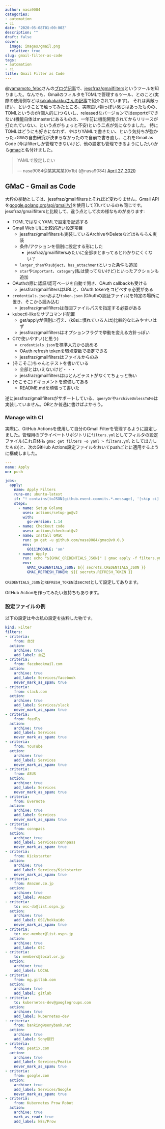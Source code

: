 ```yaml
---
author: nasa9084
categories:
- automation
- ci
date: "2020-05-08T01:00:00Z"
description: ""
draft: false
cover:
  image: images/gmail.png
  relative: true
slug: gmail-filter-as-code
tags:
- automation
- ci
title: Gmail Filter as Code
---
```



[@yamamoto_febc](https://twitter.com/yamamoto_febc)さんの[ブログ記事](https://febc-yamamoto.hatenablog.jp/entry/2020/04/26/182608)で、[jessfraz/gmailfilters](https://github.com/jessfraz/gmailfilters)というツールを知りました。なんでも、GmailのフィルタをTOMLで管理するツール、とのこと(実際の使用例などは[kakakakakkuさんの記事](https://kakakakakku.hatenablog.com/entry/2020/04/22/090002)で紹介されています)。
それは素敵っぽい、ということで触ってみたところ、実際良い物っぽい感じはあったものの、TOMLというのが(個人的に)つらいし、releasedなバージョンではexportができない(機能自体はmasterにあるものの、一年前に機能開発されてからリリースが打たれていない、という点がちょっと不安)という二点が気になりました。
特にTOMLはどうにも好きになれず、やはりYAMLで書きたい、という気持ちが強かった+GWの自由研究が決まらなかったので自前で書き直し、これをGmail as Code (今はfilterしか管理できないけど、他の設定も管理できるようにしたい)から[gmac](https://github.com/nasa9084/gmac)と名付けました。

<blockquote class="twitter-tweet"><p lang="ja" dir="ltr">YAMLで設定したい</p>&mdash; nasa9084@某某某某(0x1b) (@nasa9084) <a href="https://twitter.com/nasa9084/status/1254720750264541184?ref_src=twsrc%5Etfw">April 27, 2020</a></blockquote>
<script async src="https://platform.twitter.com/widgets.js" charset="utf-8"></script>

## GMaC - Gmail as Code

大枠の挙動としては、jessfraz/gmailfiltersとそれほど変わりません。Gmail APIを[google.golang.org/api/gmail/v1](https://pkg.go.dev/google.golang.org/api/gmail/v1)を使用して叩いているのも同じです。
jessfraz/gmailfiltersと比較して、違う点として次の様なものがあります:

* TOMLではなくYAMLで設定を記述する
* Gmail Web UIに比較的近い設定項目
    * jessfraz/gmailfiltersも実装しているArchiveやDeleteなどはもちろん実装
    * 条件/アクションを個別に設定する形にした
        * jessfraz/gmailfiltersみたいに全部まとまってるとわかりにくくない？
    * `larger_than`や`subject`、`has_attachment`といった条件も追加
    * `star`や`important`、`category`(私は使ってないけど)といったアクションも追加
* OAuthの際に認証/認可ページを自動で開き、OAuth callbackも受ける
    * jessfraz/gmailfiltersはURLと、OAuth tokenをコピペする必要がある
* `credentials.json`および`token.json` (OAuthの認証ファイル)を特定の場所に置き、そこから読み込む
    * jessfraz/gmailfiltersは毎回ファイルパスを指定する必要がある
* kubectl-likeなサブコマンド配置
    * get/applyが個別に行え、(k8sに慣れている人は)比較的なじみやすいはず
    * jessfraz/gmailfiltersはオプションフラグで挙動を変える方針っぽい
* CIで使いやすい(と思う)
    * `credentials.json`を標準入力から読める
    * OAuth refresh tokenを環境変数で指定できる
    * jessfraz/gmailfiltersはファイルからのみ
* (そこそこ)ちゃんとテストを書いている
    * 全部とはいえないけど・・・
    * jessfraz/gmailfiltersはほとんどテストがなくてちょっと怖い
* (そこそこ)ドキュメントを整備してある
    * README.mdを頑張って書いた

逆にjessfraz/gmailfiltersがサポートしている、`queryOr`や`archiveUnlessToMe`は実装していません。ORとか普通に書けばよかろう。



### Manage with CI

実際に、GitHub Actionsを使用して自分のGmail Filterを管理するように設定しました。管理用のプライベートリポジトリに`filters.yml`としてフィルタの設定ファイル(これ自体も `gmac get filters -o yaml > filters.yml` として出力したもの)と、次のGitHub Actions設定ファイルをおいてpushごとに適用するように構成しました。

```yaml
---
name: Apply
on: push

jobs:
  apply:
    name: Apply Filters
    runs-on: ubuntu-latest
    if: "! contains(toJSON(github.event.commits.*.message), '[skip ci]')"
    steps:
      - name: Setup Golang
        uses: actions/setup-go@v2
        with:
          go-version: 1.14
      - name: Checkout code
        uses: actions/checkout@v2
      - name: Install GMaC
        run: go get -u github.com/nasa9084/gmac@v0.0.3
        env:
          GO111MODULE: 'on'
      - name: Apply
        run: echo "${GMAC_CREDENTIALS_JSON}" | gmac apply -f filters.yml -c-
        env:
          GMAC_CREDENTIALS_JSON: ${{ secrets.CREDENTIALS_JSON }}
          GMAC_REFRESH_TOKEN: ${{ secrets.REFRESH_TOKEN }}
```

`CREDENTIALS_JSON`と`REFRESH_TOKEN`はsecretとして設定してあります。

GitHub Actionを作ってみたい気持ちもあります。

### 設定ファイルの例

以下の設定は今の私の設定を抜粋した物です。

```yaml
kind: Filter
filters:
- criteria:
    from: 自分
  action:
    archive: true
    add_label: 自己
- criteria:
    from: facebookmail.com
  action:
    archive: true
    add_label: Services/facebook
    never_mark_as_spam: true
- criteria:
    from: slack.com
  action:
    archive: true
    add_label: Services/slack
    never_mark_as_spam: true
- criteria:
    from: feedly
  action:
    archive: true
    add_label: Services
    never_mark_as_spam: true
- criteria:
    from: YouTube
  action:
    archive: true
    add_label: Services
    never_mark_as_spam: true
- criteria:
    from: ASUS
  action:
    archive: true
    add_label: Services
    never_mark_as_spam: true
- criteria:
    from: Evernote
  action:
    archive: true
    add_label: Services
    never_mark_as_spam: true
- criteria:
    from: connpass
  action:
    archive: true
    add_label: Services/connpass
    never_mark_as_spam: true
- criteria:
    from: Kickstarter
  action:
    archive: true
    add_label: Services/Kickstarter
    never_mark_as_spam: true
- criteria:
    from: Amazon.co.jp
  action:
    archive: true
    add_label: Amazon
- criteria:
    to: osc-do@list.ospn.jp
  action:
    archive: true
    add_label: OSC/hokkaido
    never_mark_as_spam: true
- criteria:
    to: osc-member@list.ospn.jp
  action:
    archive: true
    add_label: OSC
- criteria:
    to: members@local.or.jp
  action:
    archive: true
    add_label: LOCAL
- criteria:
    from: mg.gitlab.com
  action:
    archive: true
    add_label: gitlab
- criteria:
    to: kubernetes-dev@googlegroups.com
  action:
    archive: true
    add_label: kubernetes-dev
- criteria:
    from: banking@sonybank.net
  action:
    archive: true
    add_label: Sony銀行
- criteria:
    from: peatix.com
  action:
    archive: true
    add_label: Services/Peatix
    never_mark_as_spam: true
- criteria:
    from: google.com
  action:
    archive: true
    add_label: Services/Google
    never_mark_as_spam: true
- criteria:
    from: Kubernetes Prow Robot
  action:
    archive: true
    mark_as_read: true
    add_label: k8s/Prow
```



